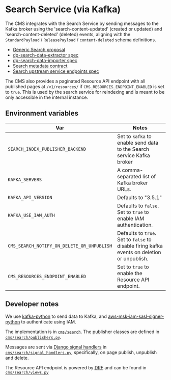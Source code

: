 # Search Service (via Kafka)

The CMS integrates with the Search Service by sending messages to the Kafka broker using the 'search-content-updated' (created or updated)
and 'search-content-deleted' (deleted) events, aligning with the `StandardPayload` / `ReleasePayload` / `content-deleted` schema definitions.

- [Generic Search proposal](https://officefornationalstatistics.atlassian.net/wiki/spaces/DIS/pages/60785600/Generic+Search+Proposal)
- [dp-search-data-extractor spec](https://github.com/ONSdigital/dp-search-data-extractor/blob/develop/specification.yml#L53)
- [dp-search-data-importer spec](https://github.com/ONSdigital/dp-search-data-importer/blob/30fb507e90f2cf1974ec0ca43bb0466307e2f112/specification.yml#L186)
- [Search metadata contract](https://github.com/ONSdigital/dis-search-upstream-stub/blob/main/docs/contract/resource_metadata.yml)
- [Search upstream service endpoints spec](https://github.com/ONSdigital/dis-search-upstream-stub/blob/main/specification.yml)

The CMS also provides a paginated Resource API endpoint with all published pages at `/v1/resources/` if `CMS_RESOURCES_ENDPOINT_ENABLED` is set to `true`.
This is used by the search service for reindexing and is meant to be only accessible in the internal instance.

## Environment variables

| Var                                        | Notes                                                                                       |
| ------------------------------------------ | ------------------------------------------------------------------------------------------- |
| `SEARCH_INDEX_PUBLISHER_BACKEND`           | Set to `kafka` to enable send data to the Search service Kafka broker                       |
| `KAFKA_SERVERS`                            | A comma-separated list of Kafka broker URLs.                                                |
| `KAFKA_API_VERSION`                        | Defaults to "3.5.1"                                                                         |
| `KAFKA_USE_IAM_AUTH`                       | Defaults to `false`. Set to `true` to enable IAM authentication.                            |
| `CMS_SEARCH_NOTIFY_ON_DELETE_OR_UNPUBLISH` | Defaults to `true`. Set to `false` to disable firing kafka events on deletion or unpublish. |
| `CMS_RESOURCES_ENDPOINT_ENABLED`           | Set to `true` to enable the Resource API endpoint.                                          |

## Developer notes

We use [kafka-python](https://pypi.org/project/kafka-python/) to send data to Kafka, and
[aws-msk-iam-sasl-signer-python](https://pypi.org/project/aws-msk-iam-sasl-signer-python/) to authenticate using IAM.

The implementation is in [`cms/search`](https://github.com/ONSdigital/dis-wagtail/tree/main/cms/search). The publisher
classes are defined in [`cms/search/publishers.py`](https://github.com/ONSdigital/dis-wagtail/blob/main/cms/search/publishers.py).

Messages are sent via [Django signal handlers](https://docs.djangoproject.com/en/5.2/topics/signals/#listening-to-signals) in [`cms/search/signal_handlers.py`](https://github.com/ONSdigital/dis-wagtail/blob/main/cms/search/signal_handlers.py),
specifically, on page publish, unpublish and delete.

The Resource API endpoint is powered by <abbr title="Django Rest Framework">[DRF](https://www.django-rest-framework.org/)</abbr> and can be found in [`cms/search/views.py`](https://github.com/ONSdigital/dis-wagtail/blob/main/cms/search/views.py)
